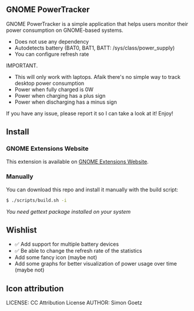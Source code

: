 ## GNOME PowerTracker
GNOME PowerTracker is a simple application that helps users monitor their power consumption on GNOME-based systems.

- Does not use any dependency
- Autodetects battery (BAT0, BAT1, BATT: /sys/class/power_supply)
- You can configure refresh rate

IMPORTANT.
- This will only work with laptops. Afaik there's no simple way to track desktop power consumption
- Power when fully charged is 0W
- Power when charging has a plus sign
- Power when discharging has a minus sign

If you have any issue, please report it so I can take a look at it!
Enjoy!

## Install

### GNOME Extensions Website

This extension is available on [GNOME Extensions Website](https://extensions.gnome.org/extension/7341/power-tracker/).

### Manually

You can download this repo and install it manually with the build script:

```bash
$ ./scripts/build.sh -i
```

*You need gettext package installed on your system*

## Wishlist
- ✅ Add support for multiple battery devices
- ✅ Be able to change the refresh rate of the statistics
- Add some fancy icon (maybe not)
- Add some graphs for better visualization of power usage over time (maybe not)

## Icon attribution
LICENSE: CC Attribution License
AUTHOR: Simon Goetz
